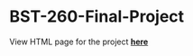 # BST-260-Final-Project
View HTML page for the project [**here**](https://htmlpreview.github.io/?https://github.com/YufanWu147/BST-260-Final-Project/blob/master/Google_Play_html.html)
